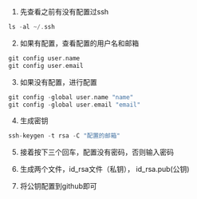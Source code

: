 1. 先查看之前有没有配置过ssh
```cpp
ls -al ~/.ssh
```

2. 如果有配置，查看配置的用户名和邮箱
```cpp
git config user.name
git config user.email
```

3. 如果没有配置，进行配置
```cpp
git config -global user.name "name"
git config -global user.email "email"
```

4. 生成密钥
```cpp
ssh-keygen -t rsa -C "配置的邮箱"
```

5. 接着按下三个回车，配置没有密码，否则输入密码

6. 生成两个文件，id_rsa文件（私钥）， id_rsa.pub(公钥)

7. 将公钥配置到github即可

